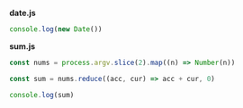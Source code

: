 **date.js**
```js
console.log(new Date())
```

**sum.js**
```js
const nums = process.argv.slice(2).map((n) => Number(n))

const sum = nums.reduce((acc, cur) => acc + cur, 0)

console.log(sum)
```
